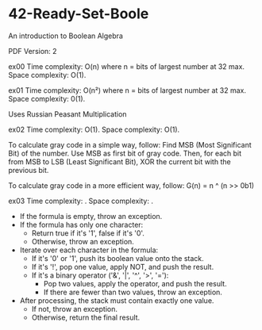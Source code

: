 # 42-Ready-Set-Boole
An introduction to Boolean Algebra

PDF Version: 2

ex00
Time complexity: O(n) where n = bits of largest number at 32 max.
Space complexity: O(1).

ex01
Time complexity: O(n²) where n = bits of largest number at 32 max.
Space complexity: 0(1).

Uses Russian Peasant Multiplication

ex02
Time complexity: O(1).
Space complexity: O(1).

To calculate gray code in a simple way, follow:
Find MSB (Most Significant Bit) of the number. Use MSB as first bit of gray code.
Then, for each bit from MSB to LSB (Least Significant Bit), XOR the current bit with the previous bit.

To calculate gray code in a more efficient way, follow:
G(n) = n ^ (n >> 0b1)

ex03
Time complexity: .
Space complexity: .

- If the formula is empty, throw an exception.
- If the formula has only one character:
  - Return true if it's '1', false if it's '0'.
  - Otherwise, throw an exception.
- Iterate over each character in the formula:
  - If it's '0' or '1', push its boolean value onto the stack.
  - If it's '!', pop one value, apply NOT, and push the result.
  - If it's a binary operator ('&', '|', '^', '>', '='):
    - Pop two values, apply the operator, and push the result.
    - If there are fewer than two values, throw an exception.
- After processing, the stack must contain exactly one value.
  - If not, throw an exception.
  - Otherwise, return the final result.
